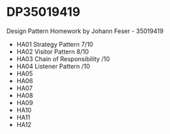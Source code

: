 # DP35019419
Design Pattern Homework by Johann Feser - 35019419

- HA01 Strategy Pattern         7/10
- HA02 Visitor Pattern          8/10
- HA03 Chain of Responsibility   /10
- HA04 Listener Pattern          /10
- HA05
- HA06
- HA07
- HA08
- HA09
- HA10
- HA11
- HA12
